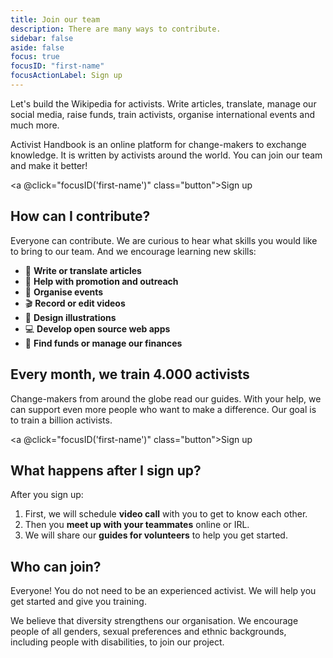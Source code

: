 ```yaml
---
title: Join our team
description: There are many ways to contribute.
sidebar: false
aside: false
focus: true
focusID: "first-name"
focusActionLabel: Sign up
---
```


Let's build the Wikipedia for activists. Write articles, translate, manage our social media, raise funds, train activists, organise international events and much more.

Activist Handbook is an online platform for change-makers to exchange knowledge. It is written by activists around the world. You can join our team and make it better!

<a @click="focusID('first-name')" class="button">Sign up</a>

## How can I contribute?

Everyone can contribute. We are curious to hear what skills you would like to bring to our team. And we encourage learning new skills:

- 📝 **Write or translate articles**
- 📢 **Help with promotion and outreach**
- 📆 **Organise events**
- 🎬 **Record or edit videos**
- 🎨 **Design illustrations**
- 💻 **Develop open source web apps**
- 🤑 **Find funds or manage our finances**

## Every month, we train 4.000 activists

Change-makers from around the globe read our guides. With your help, we can support even more people who want to make a difference. Our goal is to train a billion activists.

<a @click="focusID('first-name')" class="button">Sign up</a>

## What happens after I sign up?

After you sign up:

1. First, we will schedule **video call** with you to get to know each other.
2. Then you **meet up with your teammates** online or IRL.
3. We will share our **guides for volunteers** to help you get started.

## Who can join?

Everyone! You do not need to be an experienced activist. We will help you get started and give you training.

We believe that diversity strengthens our organisation. We encourage people of all genders, sexual preferences and ethnic backgrounds, including people with disabilities, to join our project.

<ClientOnly>
  <action-volunteer/>
</ClientOnly>

<script setup>

function focusID(id){
  const element = document.getElementById(id);
  element.focus()
}
</script>

<style lang="scss">
.focus-mode {
  .button{
    cursor: pointer;
    display: inline-block;
    background: var(--vp-c-secondary);
    color: var(--vp-c-white) !important;
    font-family: var(--vp-font-family-headings);
    font-size: calc(10px + 0.4vw);
    line-height: 1em;
    letter-spacing: 0.5px;
    border-bottom: none;
    margin-bottom: calc(4px + 0.4vw);
    padding: calc(12px + 0.4vw) calc(24px + 0.5vw);
    font-size: calc(12px + 1vw);
    box-shadow: calc(4px + 0.4vw) calc(4px + 0.4vw) 0 black;
    transition: .2s box-shadow !important;

    &:hover {
      box-shadow: calc(8px + 0.4vw) calc(8px + 0.4vw) 0 black;
      color: var(--vp-c-brand)
    }
  }
}
</style>
